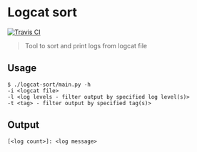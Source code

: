 # Logcat sort
[![Travis CI](https://app.travis-ci.com/michalkielan/logcat-sort.svg?branch=master)](https://app.travis-ci.com/michalkielan/logcat-sort)
> Tool to sort and print logs from logcat file

## Usage
```
$ ./logcat-sort/main.py -h
-i <logcat file>
-l <log levels - filter output by specified log level(s)>
-t <tag> - filter output by specified tag(s)>
```

## Output
```
[<log count>]: <log message>
```
